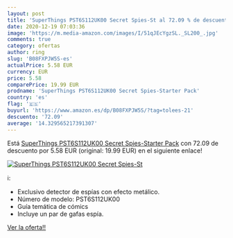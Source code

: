 ```yaml
---
layout: post
title: 'SuperThings PST6S112UK00 Secret Spies-St al 72.09 % de descuento'
date: 2020-12-19 07:03:36
image: 'https://m.media-amazon.com/images/I/51qJEcYgzSL._SL200_.jpg'
comments: true
category: ofertas
author: ring
slug: 'B08FXPJW5S-es'
actualPrice: 5.58 EUR
currency: EUR
price: 5.58
comparePrice: 19.99 EUR
prodname: 'SuperThings PST6S112UK00 Secret Spies-Starter Pack'
country: 'es'
flag: '🇪🇸'
buyurl: 'https://www.amazon.es/dp/B08FXPJW5S/?tag=tolees-21'
descuento: '72.09'
average: '14.329565217391307'
---
```


Está [SuperThings PST6S112UK00 Secret Spies-Starter Pack](https://www.amazon.es/dp/B08FXPJW5S/?tag=tolees-21) con 72.09 de descuento por 5.58 EUR (original: 19.99 EUR) en el siguiente enlace!

[![SuperThings PST6S112UK00 Secret Spies-St](https://m.media-amazon.com/images/I/51qJEcYgzSL._SL200_.jpg)](https://www.amazon.es/dp/B08FXPJW5S/?tag=tolees-21)

ℹ️:

- Exclusivo detector de espías con efecto metálico.
- Número de modelo: PST6S112UK00
- Guía temática de cómics
- Incluye un par de gafas espía.

[Ver la oferta!!](https://www.amazon.es/dp/B08FXPJW5S/?tag=tolees-21)
